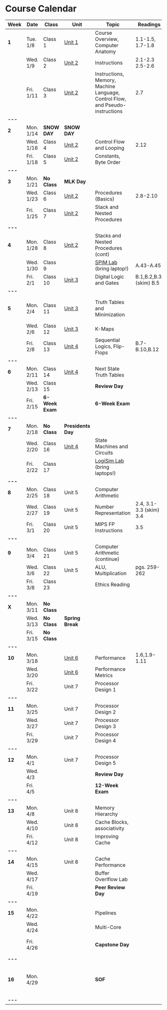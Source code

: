 # Course Calendar

    
| **Week** | **Date**  | **Class**       | **Unit**                   | **Topic**                                                                     | **Readings**            | **Assignment**                                                                                                           |
|----------|-----------|-----------------|----------------------------|-------------------------------------------------------------------------------|-------------------------|--------------------------------------------------------------------------------------------------------------------------|
| **1**    | Tue. 1/8  | Class 1         | [Unit 1](units/unit_01.md) | Course Overview, Computer Anatomy                                             | 1.1-1.5, 1.7-1.8        |                                                                                                                          |
|          | Wed. 1/9  | Class 2         | [Unit 2](units/unit_02.md) | Instructions                                                                  | 2.1-2.3 <br> 2.5-2.6    |                                                                                                                          |
|          | Fri. 1/11 | Class 3         | [Unit 2](units/unit_02.md) | Instructions, Memory, Machine Language, Control Flow, and Pseudo-instructions | 2.7                     | [Quiz](https://github.com/adamaviv/ic220-s19-quiz/blob/master/quizzes/03-Add-Sub-Load-Store.txt)                         |
| **---**  |           |                 |                            |                                                                               |                         |                                                                                                                          |
| **2**    | Mon. 1/14 | **SNOW DAY**    | **SNOW DAY**               |                                                                               |                         |                                                                                                                          |
|          | Wed. 1/16 | Class 4         | [Unit 2](units/unit_02.md) | Control Flow and Looping                                                      | 2.12                    | [Quiz](https://github.com/adamaviv/ic220-s19-quiz/blob/master/quizzes/04-indexing-looping.txt)<br>[HW-0](hw/hw00.md) Due |
|          | Fri. 1/18 | Class 5         | [Unit 2](units/unit_02.md) | Constants, Byte Order                                                         |                         | [HW-1](hw/hw01.pdf) Due                                                                                                  |
| **---**  |           |                 |                            |                                                                               |                         |                                                                                                                          |
| **3**    | Mon. 1/21 | **No Class**    | **MLK Day**                |                                                                               |                         |                                                                                                                          |
|          | Wed. 1/23 | Class 6         | [Unit 2](units/unit_02.md) | Procedures (Basics)                                                           | 2.8-2.10                | [Quiz](https://github.com/adamaviv/ic220-s19-quiz/blob/master/quizzes/06-pseudo-instructions.txtt)                       |
|          | Fri. 1/25 | Class 7         | [Unit 2](units/unit_02.md) | Stack and Nested Procedures                                                   |                         | [HW-2](hw/hw02.pdf) Due                                                                                                  |
| **---**  |           |                 |                            |                                                                               |                         |                                                                                                                          |
| **4**    | Mon. 1/28 | Class 8         | [Unit 2](units/unit_02.md) | Stacks and Nested Procedures (cont)                                           |                         |                                                                                                                          |
|          | Wed. 1/30 | Class 9         |                            | [SPIM Lab](/lab/lab01.md)  (bring laptop!)                                    | A.43-A.45               | [Pre-lab](/lab/lab01.md) Due                                                                                             |
|          | Fri. 2/1  | Class 10        | [Unit 3](units/unit_03.md) | Digital Logic and Gates                                                       | B.1,B.2,B.3, (skim) B.5 |                                                                                                                          |
| **---**  |           |                 |                            |                                                                               |                         |                                                                                                                          |
| **5**    | Mon. 2/4  | Class 11        | [Unit 3](units/unit_03.md) | Truth Tables and Minimization                                                 |                         | [Lab-1](/lab/lab01.md) Due <br> <br> [Project 1](/proj/01/proj01.md) Assigned                                            |
|          | Wed. 2/6  | Class 12        | [Unit 3](units/unit_03.md) | K-Maps                                                                        |                         | [HW-3](/hw/hw03.pdf) Due                                                                                                 |
|          | Fri. 2/8  | Class 13        | [Unit 4](units/unit_04.md) | Sequential Logics, Flip-Flops                                                 | B.7-B.10,B.12           |                                                                                                                          |
| **---**  |           |                 |                            |                                                                               |                         |                                                                                                                          |
| **6**    | Mon. 2/11 | Class 14        | [Unit 4](units/unit_04.md) | Next State Truth Tables                                                              |                         | [Project 1](/proj/01/proj01.md) Due                                                                                      |
|          | Wed. 2/13 | Class 15        |                            | **Review Day**                                                                |                         | [HW-4](hw/hw04.pdf) Due                                                                                                  |
|          | Fri. 2/15 | **6-Week Exam** |                            | **6-Week Exam**                                                               |                         |                                                                                                                          |
| **---**  |           |                 |                            |                                                                               |                         |                                                                                                                          |
| **7**    | Mon. 2/18 | **No Class**    | **Presidents Day**         |                                                                               |                         |                                                                                                                          |
|          | Wed. 2/20 | Class 16        | [Unit 4](units/unit_04.md) | State Machines and Circuits                                                    |                         |                                                                                                                          |
|          | Fri. 2/22 | Class 17        |                            | [LogiSim Lab](/lab/lab02.md) (bring laptops!)                                 |                         | [Pre-Lab for Lab 2](/lab/lab02/md) Due                                                                                   |
| **---**  |           |                 |                            |                                                                               |                         |                                                                                                                          |
| **8**    | Mon. 2/25 | Class 18        | Unit 5                     | Computer Arithmetic                                                           |                         |                                                                                                                          |
|          | Wed. 2/27 | Class 19        | Unit 5                     | Number Representation                                                         | 2.4, 3.1-3.3 (skim) 3.4 | Logisim Lab Due                                                                                                          |
|          | Fri. 3/1  | Class 20        | Unit 5                     | MIPS FP Instructions                                                          | 3.5                     | Project 2 Assigned                                                                                                       |
| **---**  |           |                 |                            |                                                                               |                         |                                                                                                                          |
| **9**    | Mon. 3/4  | Class 21        | Unit 5                     | Computer Arithmetic (continue)                                                |                         | Paper Description Due                                                                                                    |
|          | Wed. 3/6  | Class 22        | Unit 5                     | ALU, Multiplication                                                           | pgs. 259-262            |                                                                                                                          |
|          | Fri. 3/8  | Class 23        |                            | Ethics Reading                                                                |                         | HW-5 Due                                                                                                                 |
| **---**  |           |                 |                            |                                                                               |                         |                                                                                                                          |
| **X**    | Mon. 3/11 | **No Class**    |                            |                                                                               |                         |                                                                                                                          |
|          | Wed. 3/13 | **No Class**    | **Spring Break**           |                                                                               |                         |                                                                                                                          |
|          | Fri. 3/15 | **No Class**    |                            |                                                                               |                         |                                                                                                                          |
| **---**  |           |                 |                            |                                                                               |                         |                                                                                                                          |
| **10**   | Mon. 3/18 |                 | [Unit 6](units/unit_06.md) | Performance                                                                   | 1.6,1.9-1.11            |                                                                                                                          |
|          | Wed. 3/20 |                 | [Unit 6](units/unit_06.md) | Performance Metrics                                                           |                         |                                                                                                                          |
|          | Fri. 3/22 |                 | Unit 7                     | Processor Design 1                                                            |                         | Project 2 Due                                                                                                            |
| **---**  |           |                 |                            |                                                                               |                         |                                                                                                                          |
| **11**   | Mon. 3/25 |                 | Unit 7                     | Processor Design 2                                                            |                         | [HW-6](/hw/hw06.pdf) Due                                                                                                 |
|          | Wed. 3/27 |                 | Unit 7                     | Processor Design 3                                                            |                         |                                                                                                                          |
|          | Fri. 3/29 |                 | Unit 7                     | Processor Design 4                                                            |                         |                                                                                                                          |
| **---**  |           |                 |                            |                                                                               |                         |                                                                                                                          |
| **12**   | Mon. 4/1  |                 | Unit 7                     | Processor Design 5                                                            |                         | HW-7 Due                                                                                                                 |
|          | Wed. 4/3  |                 |                            | **Review Day**                                                                |                         |                                                                                                                          |
|          | Fri. 4/5  |                 |                            | **12-Week Exam**                                                              |                         |                                                                                                                          |
| **---**  |           |                 |                            |                                                                               |                         |                                                                                                                          |
| **13**   | Mon. 4/8  |                 | Unit 8                     | Memory Hierarchy                                                              |                         |                                                                                                                          |
|          | Wed. 4/10 |                 | Unit 8                     | Cache Blocks, associativity                                                   |                         |                                                                                                                          |
|          | Fri. 4/12 |                 | Unit 8                     | Improving Cache                                                               |                         |                                                                                                                          |
| **---**  |           |                 |                            |                                                                               |                         |                                                                                                                          |
| **14**   | Mon. 4/15 |                 | Unit 8                     | Cache Performance                                                             |                         | HW-8 Due                                                                                                                 |
|          | Wed. 4/17 |                 |                            | Buffer Overlflow Lab                                                          |                         |                                                                                                                          |
|          | Fri. 4/19 |                 |                            | **Peer Review Day**                                                           |                         |                                                                                                                          |
| **---**  |           |                 |                            |                                                                               |                         |                                                                                                                          |
| **15**   | Mon. 4/22 |                 |                            | Pipelines                                                                     |                         |                                                                                                                          |
|          | Wed. 4/24 |                 |                            | Multi-Core                                                                    |                         |                                                                                                                          |
|          | Fri. 4/26 |                 |                            | **Capstone Day**                                                              |                         | Buffer Overflow Lab Due                                                                                                  |
| **---**  |           |                 |                            |                                                                               |                         |                                                                                                                          |
| **16**   | Mon. 4/29 |                 |                            | **SOF**                                                                       |                         | Course Paper Due <br> Buffer Overflow Lab Due                                                                            |
| **---**  |           |                 |                            |                                                                               |                         |                                                                                                                          |



